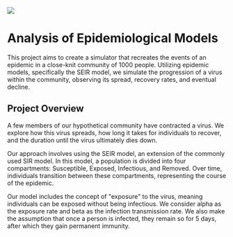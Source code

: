

![](https://media2.giphy.com/media/eljCVpMrhepUSgZaVP/giphy.gif)

# Analysis of Epidemiological Models

This project aims to create a simulator that recreates the events of an epidemic in a close-knit community of 1000 people. Utilizing epidemic models, specifically the SEIR model, we simulate the progression of a virus within the community, observing its spread, recovery rates, and eventual decline.

## Project Overview
A few members of our hypothetical community have contracted a virus. We explore how this virus spreads, how long it takes for individuals to recover, and the duration until the virus ultimately dies down.

Our approach involves using the SEIR model, an extension of the commonly used SIR model. In this model, a population is divided into four compartments: Susceptible, Exposed, Infectious, and Removed. Over time, individuals transition between these compartments, representing the course of the epidemic.

Our model includes the concept of "exposure" to the virus, meaning individuals can be exposed without being infectious. We consider alpha as the exposure rate and beta as the infection transmission rate. We also make the assumption that once a person is infected, they remain so for 5 days, after which they gain permanent immunity.

